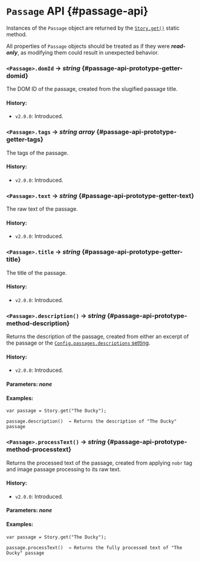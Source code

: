 <!-- ***********************************************************************************************
	Passage API
************************************************************************************************ -->
# `Passage` API {#passage-api}

Instances of the `Passage` object are returned by the [`Story.get()`](#story-api-method-get) static method.

All properties of `Passage` objects should be treated as if they were ***read-only***, as modifying them could result in unexpected behavior.

<!-- *********************************************************************** -->

### `<Passage>.domId` → *string* {#passage-api-prototype-getter-domid}

The DOM ID of the passage, created from the slugified passage title.

#### History:

* `v2.0.0`: Introduced.

<!-- *********************************************************************** -->

### `<Passage>.tags` → *string array* {#passage-api-prototype-getter-tags}

The tags of the passage.

#### History:

* `v2.0.0`: Introduced.

<!-- *********************************************************************** -->

### `<Passage>.text` → *string* {#passage-api-prototype-getter-text}

The raw text of the passage.

#### History:

* `v2.0.0`: Introduced.

<!-- *********************************************************************** -->

### `<Passage>.title` → *string* {#passage-api-prototype-getter-title}

The title of the passage.

#### History:

* `v2.0.0`: Introduced.

<!-- *********************************************************************** -->

### `<Passage>.description()` → *string* {#passage-api-prototype-method-description}

Returns the description of the passage, created from either an excerpt of the passage or the [`Config.passages.descriptions` setting](#config-api-property-passages-descriptions).

#### History:

* `v2.0.0`: Introduced.

#### Parameters: *none*

#### Examples:

```
var passage = Story.get("The Ducky");

passage.description()  → Returns the description of "The Ducky" passage
```

<!-- *********************************************************************** -->

### `<Passage>.processText()` → *string* {#passage-api-prototype-method-processtext}

Returns the processed text of the passage, created from applying `nobr` tag and image passage processing to its raw text.

#### History:

* `v2.0.0`: Introduced.

#### Parameters: *none*

#### Examples:

```
var passage = Story.get("The Ducky");

passage.processText()  → Returns the fully processed text of "The Ducky" passage
```
